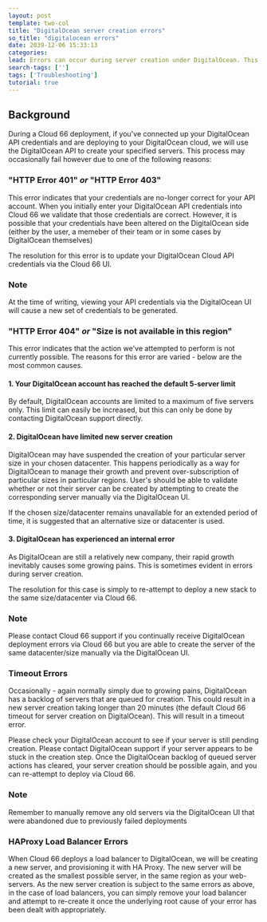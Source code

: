 ```yaml
---
layout: post
template: two-col
title: "DigitalOcean server creation errors"
so_title: "digitalocean errors"
date: 2039-12-06 15:33:13
categories: 
lead: Errors can occur during server creation under DigitalOcean. This page details the possible errors and suggested resolutions.
search-tags: ['']
tags: ['Troubleshooting']
tutorial: true
---
```


## Background
During a Cloud 66 deployment, if you've connected up your DigitalOcean API credentials and are deploying to your DigitalOcean cloud, we will use the DigitalOcean API to create your specified servers.
This process may occasionally fail however due to one of the following reasons:

### "HTTP Error 401" *or* "HTTP Error 403"

This error indicates that your credentials are no-longer correct for your API account. When you initially enter your DigitalOcean API credentials into Cloud 66 we validate that those credentials are correct. However, it is possible that your credentials have been altered on the DigitalOcean side (either by the user, a memeber of their team or in some cases by DigitalOcean themselves)

The resolution for this error is to update your DigitalOcean Cloud API credentials via the Cloud 66 UI.

<div class="notice">
	<h3>Note</h3>
	<p>At the time of writing, viewing your API credentials via the DigitalOcean UI will cause a new set of credentials to be generated.</p>
</div>

### "HTTP Error 404" *or* "Size is not available in this region"

This error indicates that the action we've attempted to perform is not currently possible. The reasons for this error are varied - below are the most common causes.

#### 1. Your DigitalOcean account has reached the default 5-server limit

By default, DigitalOcean accounts are limited to a maximum of five servers only. This limit can easily be increased, but this can only be done by contacting DigitalOcean support directly.

#### 2. DigitalOcean have limited new server creation

DigitalOcean may have suspended the creation of your particular server size in your chosen datacenter. This happens periodically as a way for DigitalOcean to manage their growth and prevent over-subscription of particular sizes in particular regions. 
User's should be able to validate whether or not their server can be created by attempting to create the corresponding server manually via the DigitalOcean UI. 

If the chosen size/datacenter remains unavailable for an extended period of time, it is suggested that an alternative size or datacenter is used.

#### 3. DigitalOcean has experienced an internal error

As DigitalOcean are still a relatively new company, their rapid growth inevitably causes some growing pains. This is sometimes evident in errors during server creation.

The resolution for this case is simply to re-attempt to deploy a new stack to the same size/datacenter via Cloud 66.

<div class="notice">
	<h3>Note</h3>
	<p>Please contact Cloud 66 support if you continually receive DigitalOcean deployment errors via Cloud 66 but you are able to create the server of the same datacenter/size manually via the DigitalOcean UI.</p>
</div>

### Timeout Errors

Occasionally - again normally simply due to growing pains, DigitalOcean has a backlog of servers that are queued for creation. This could result in a new server creation taking longer than 20 minutes (the default Cloud 66 timeout for server creation on DigitalOcean).
This will result in a timeout error. 

Please check your DigitalOcean account to see if your server is still pending creation. Please contact DigitalOcean support if your server appears to be stuck in the creation step.
Once the DigitalOcean backlog of queued server actions has cleared, your server creation should be possible again, and you can re-attempt to deploy via Cloud 66.

<div class="notice">
	<h3>Note</h3>
	<p>Remember to manually remove any old servers via the DigitalOcean UI that were abandoned due to previously failed deployments</p>
</div>

### HAProxy Load Balancer Errors

When Cloud 66 deploys a load balancer to DigitalOcean, we will be creating a new server, and provisioning it with HA Proxy. The new server will be created as the smallest possible server, in the same region as your web-servers. 
As the new server creation is subject to the same errors as above, in the case of load balancers, you can simply remove your load balancer and attempt to re-create it once the underlying root cause of your error has been dealt with appropriately.







